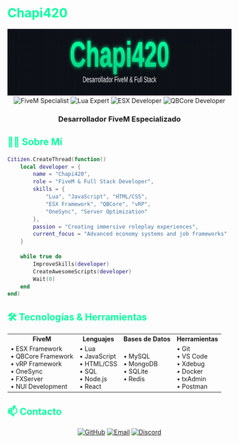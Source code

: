 # <span style="color:#00ff9d;">Chapi420</span>

<div align="center">
  <img src="https://raw.githubusercontent.com/Chapi420/Chapi420/main/header.svg" width="100%" height="150">
</div>

<div align="center">
  <img src="https://img.shields.io/badge/FiveM-Specialist-00ff9d?style=for-the-badge&logo=data:image/svg+xml;base64,PHN2ZyB4bWxucz0iaHR0cDovL3d3dy53My5vcmcvMjAwMC9zdmciIHdpZHRoPSI0OCIgaGVpZ2h0PSI0OCIgdmlld0JveD0iMCAwIDI0IDI0IiBmaWxsPSJub25lIiBzdHJva2U9IiMwMGZmOWQiIHN0cm9rZS13aWR0aD0iMiIgc3Ryb2tlLWxpbmVjYXA9InJvdW5kIiBzdHJva2UtbGluZWpvaW49InJvdW5kIj48cGF0aCBkPSJNMTcgMThhMiAyIDAgMCAxLTIgMkg5YTIgMiAwIDAgMS0yLTJWNmEyIDIgMCAwIDEgMi0yaDZhMiAyIDAgMCAxIDIgMnYxMnoiPjwvcGF0aD48cG9seWxpbmUgcG9pbnRzPSI5IDIyIDkgMTggNSAxOCA1IDIyIj48L3BvbHlsaW5lPjxsaW5lIHgxPSIuNSIgeTE9IjIiIHgyPSIyMy41IiB5Mj0iMiI+PC9saW5lPjwvc3ZnPg==" alt="FiveM Specialist">
  <img src="https://img.shields.io/badge/Lua-Expert-00ff9d?style=for-the-badge&logo=lua&logoColor=white" alt="Lua Expert">
  <img src="https://img.shields.io/badge/ESX-Developer-00ff9d?style=for-the-badge" alt="ESX Developer">
  <img src="https://img.shields.io/badge/QBCore-Developer-00ff9d?style=for-the-badge" alt="QBCore Developer">
</div>

<div align="center">
  <h3>Desarrollador FiveM Especializado</h3>
</div>

## <span style="color:#00ff9d;">👨‍💻 Sobre Mí</span>

```lua
Citizen.CreateThread(function()
    local developer = {
        name = "Chapi420",
        role = "FiveM & Full Stack Developer",
        skills = {
            "Lua", "JavaScript", "HTML/CSS", 
            "ESX Framework", "QBCore", "vRP", 
            "OneSync", "Server Optimization"
        },
        passion = "Creating immersive roleplay experiences",
        current_focus = "Advanced economy systems and job frameworks"
    }
    
    while true do
        ImproveSkills(developer)
        CreateAwesomeScripts(developer)
        Wait(0)
    end
end)
```

## <span style="color:#00ff9d;">🛠️ Tecnologías & Herramientas</span>

<div align="center">
  <table>
    <tr>
      <td align="center"><strong>FiveM</strong></td>
      <td align="center"><strong>Lenguajes</strong></td>
      <td align="center"><strong>Bases de Datos</strong></td>
      <td align="center"><strong>Herramientas</strong></td>
    </tr>
    <tr>
      <td>
        • ESX Framework<br/>
        • QBCore Framework<br/>
        • vRP Framework<br/>
        • OneSync<br/>
        • FXServer<br/>
        • NUI Development
      </td>
      <td>
        • Lua<br/>
        • JavaScript<br/>
        • HTML/CSS<br/>
        • SQL<br/>
        • Node.js<br/>
        • React
      </td>
      <td>
        • MySQL<br/>
        • MongoDB<br/>
        • SQLite<br/>
        • Redis
      </td>
      <td>
        • Git<br/>
        • VS Code<br/>
        • Xdebug<br/>
        • Docker<br/>
        • txAdmin<br/>
        • Postman
      </td>
    </tr>
  </table>
</div>



## <span style="color:#00ff9d;">📫 Contacto</span>

<div align="center">
  <a href="https://github.com/Chapi420"><img src="https://img.shields.io/badge/GitHub-Chapi420-00ff9d?style=for-the-badge&logo=github&logoColor=white" alt="GitHub"></a>
  <a href="mailto:contacto@chapi420.dev"><img src="https://img.shields.io/badge/Email-contacto@chapi420.dev-00ff9d?style=for-the-badge&logo=mail.ru&logoColor=white" alt="Email"></a>
  <a href="https://discord.gg/chapi420"><img src="https://img.shields.io/badge/Discord-Chapi420-00ff9d?style=for-the-badge&logo=discord&logoColor=white" alt="Discord"></a>
</div>
